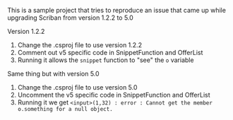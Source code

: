 This is a sample project that tries to reproduce an issue that came up while upgrading Scriban from version 1.2.2 to 5.0

Version 1.2.2

1) Change the .csproj file to use version 1.2.2
2) Comment out v5 specific code in SnippetFunction and OfferList
3) Running it allows the `snippet` function to "see" the `o` variable

Same thing but with version 5.0

1) Change the .csproj file to use version 5.0
2) Uncomment the v5 specific code in SnippetFunction and OfferList
3) Running it we get `<input>(1,32) : error : Cannot get the member o.something for a null object.`